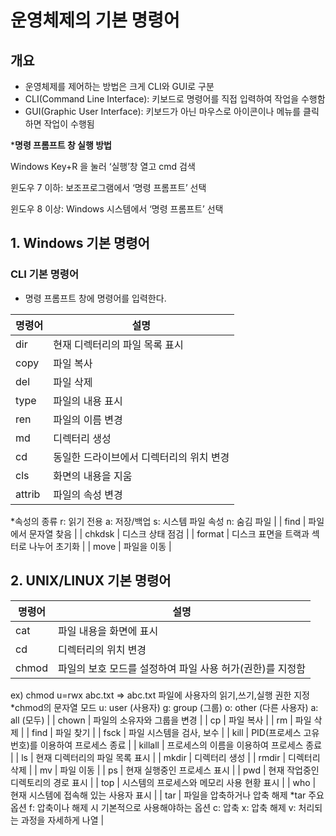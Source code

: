# 운영체제의 기본 명령어

## 개요

- 운영체제를 제어하는 방법은 크게 CLI와 GUI로 구분
- CLI(Command Line Interface): 키보드로 명령어를 직접 입력하여 작업을 수행함
- GUI(Graphic User Interface): 키보드가 아닌 마우스로 아이콘이나 메뉴를 클릭하면 작업이 수행됨

 ***명령 프롬프트 창 실행 방법**

Windows Key+R 을 눌러 ‘실행’창 열고 cmd 검색

윈도우 7 이하: 보조프로그램에서 ‘명령 프롬프트’ 선택

윈도우 8 이상: Windows 시스템에서 ‘명령 프롬프트’ 선택

## 1. Windows 기본 명령어

### CLI 기본 명령어

- 명령 프롬프트 창에 명령어를 입력한다.

| 명령어 | 설명 |
| --- | --- |
| dir | 현재 디렉터리의 파일 목록 표시 |
| copy | 파일 복사 |
| del | 파일 삭제 |
| type | 파일의 내용 표시 |
| ren | 파일의 이름 변경 |
| md | 디렉터리 생성 |
| cd | 동일한 드라이브에서 디렉터리의 위치 변경 |
| cls | 화면의 내용을 지움 |
| attrib | 파일의 속성 변경
 *속성의 종류
  r: 읽기 전용
  a: 저장/백업
  s: 시스템 파일 속성
  n: 숨김 파일  |
| find |  파일에서 문자열 찾음 |
| chkdsk | 디스크 상태 점검 |
| format | 디스크 표면을 트랙과 섹터로 나누어 초기화 |
| move | 파일을 이동 |

## 2. UNIX/LINUX 기본 명령어

| 명령어 | 설명 |
| --- | --- |
| cat | 파일 내용을 화면에 표시 |
| cd | 디렉터리의 위치 변경 |
| chmod | 파일의 보호 모드를 설정하여 파일 사용 허가(권한)를 지정함
ex) chmod u=rwx abc.txt ⇒ abc.txt  파일에 사용자의 읽기,쓰기,실행 권한 지정
 *chmod의 문자열 모드
  u: user (사용자)
  g: group (그룹)
  o: other (다른 사용자)
  a: all (모두) |
| chown | 파일의 소유자와 그룹을 변경 |
| cp | 파일 복사 |
| rm | 파일 삭제 |
| find | 파일 찾기 |
| fsck | 파일 시스템을 검사, 보수 |
| kill | PID(프로세스 고유번호)를 이용하여 프로세스 종료 |
| killall | 프로세스의 이름을 이용하여 프로세스 종료 |
| ls | 현재 디렉터리의 파일 목록 표시 |
| mkdir | 디렉터리 생성 |
| rmdir | 디렉터리 삭제 |
| mv  | 파일 이동 |
| ps | 현재 실행중인 프로세스 표시 |
| pwd | 현재 작업중인 디렉토리의 경로 표시 |
| top | 시스템의 프로세스와 메모리 사용 현황 표시 |
| who | 현재 시스템에 접속해 있는 사용자 표시 |
| tar | 파일을 압축하거나 압축 해제
 *tar 주요 옵션
  f: 압축이나 해제 시 기본적으로 사용해야하는 옵션
  c: 압축
  x: 압축 해제
  v: 처리되는 과정을 자세하게 나열 |
